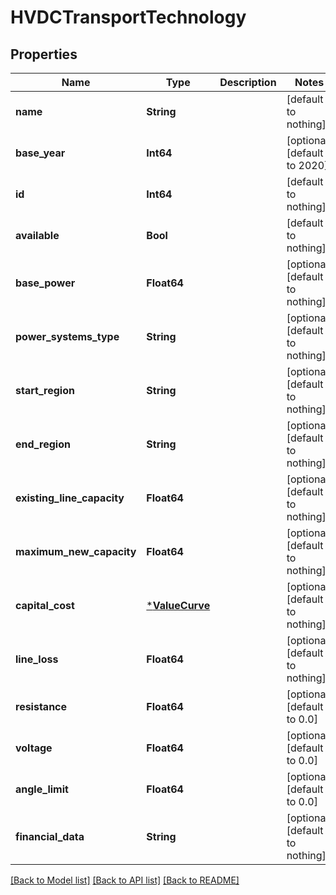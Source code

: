 # HVDCTransportTechnology


## Properties
Name | Type | Description | Notes
------------ | ------------- | ------------- | -------------
**name** | **String** |  | [default to nothing]
**base_year** | **Int64** |  | [optional] [default to 2020]
**id** | **Int64** |  | [default to nothing]
**available** | **Bool** |  | [default to nothing]
**base_power** | **Float64** |  | [optional] [default to nothing]
**power_systems_type** | **String** |  | [optional] [default to nothing]
**start_region** | **String** |  | [optional] [default to nothing]
**end_region** | **String** |  | [optional] [default to nothing]
**existing_line_capacity** | **Float64** |  | [optional] [default to nothing]
**maximum_new_capacity** | **Float64** |  | [optional] [default to nothing]
**capital_cost** | [***ValueCurve**](ValueCurve.md) |  | [optional] [default to nothing]
**line_loss** | **Float64** |  | [optional] [default to nothing]
**resistance** | **Float64** |  | [optional] [default to 0.0]
**voltage** | **Float64** |  | [optional] [default to 0.0]
**angle_limit** | **Float64** |  | [optional] [default to 0.0]
**financial_data** | **String** |  | [optional] [default to nothing]


[[Back to Model list]](../README.md#models) [[Back to API list]](../README.md#api-endpoints) [[Back to README]](../README.md)


